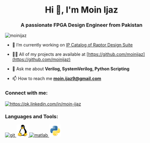 <h1 align="center">Hi 👋, I'm Moin Ijaz</h1>
<h3 align="center">A passionate FPGA Design Engineer from Pakistan</h3>

<p align="left"> <img src="https://komarev.com/ghpvc/?username=moinijaz&label=Profile%20views&color=0e75b6&style=flat" alt="moinijaz" /> </p>

- 🔭 I’m currently working on [IP Catalog of Raptor Design Suite](https://github.com/os-fpga/Raptor)

- 👨‍💻 All of my projects are available at [https://github.com/moinijaz](https://github.com/moinijaz)

- 💬 Ask me about **Verilog, SystemVerilog, Python Scripting**

- 📫 How to reach me **moin.ijaz9@gmail.com**

<h3 align="left">Connect with me:</h3>
<p align="left">
<a href="https://linkedin.com/in/https://pk.linkedin.com/in/moin-ijaz" target="blank"><img align="center" src="https://raw.githubusercontent.com/rahuldkjain/github-profile-readme-generator/master/src/images/icons/Social/linked-in-alt.svg" alt="https://pk.linkedin.com/in/moin-ijaz" height="30" width="40" /></a>
</p>

<h3 align="left">Languages and Tools:</h3>
<p align="left"> <a href="https://git-scm.com/" target="_blank" rel="noreferrer"> <img src="https://www.vectorlogo.zone/logos/git-scm/git-scm-icon.svg" alt="git" width="40" height="40"/> </a> <a href="https://www.linux.org/" target="_blank" rel="noreferrer"> <img src="https://raw.githubusercontent.com/devicons/devicon/master/icons/linux/linux-original.svg" alt="linux" width="40" height="40"/> </a> <a href="https://www.mathworks.com/" target="_blank" rel="noreferrer"> <img src="https://upload.wikimedia.org/wikipedia/commons/2/21/Matlab_Logo.png" alt="matlab" width="40" height="40"/> </a> <a href="https://www.python.org" target="_blank" rel="noreferrer"> <img src="https://raw.githubusercontent.com/devicons/devicon/master/icons/python/python-original.svg" alt="python" width="40" height="40"/> </a> </p>
